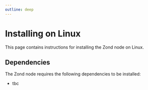 ```yaml
---
outline: deep
---
```

# Installing on Linux

This page contains instructions for installing the Zond node on Linux.

## Dependencies

The Zond node requires the following dependencies to be installed:

- tbc
